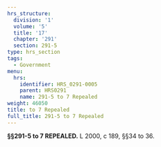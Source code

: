 ```yaml
---
hrs_structure:
  division: '1'
  volume: '5'
  title: '17'
  chapter: '291'
  section: 291-5
type: hrs_section
tags:
  - Government
menu:
  hrs:
    identifier: HRS_0291-0005
    parent: HRS0291
    name: 291-5 to 7 Repealed
weight: 46050
title: to 7 Repealed
full_title: 291-5 to 7 Repealed
---
```

**§§291-5 to 7 REPEALED.** L 2000, c 189, §§34 to 36.
